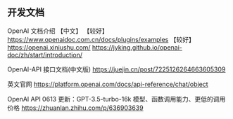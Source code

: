 ## 开发文档

OpenAI 文档介绍 【中文】
【较好】 https://www.openaidoc.com.cn/docs/plugins/examples
【较好】 https://openai.xiniushu.com/
https://jyking.github.io/openai-doc/zh/start/introduction/

OpenAI-API 接口文档(中文版)
https://juejin.cn/post/7225126264663605309

英文官网
https://platform.openai.com/docs/api-reference/chat/object

OpenAI API 0613 更新：GPT-3.5-turbo-16k 模型、函数调用能力、更低的调用价格
https://zhuanlan.zhihu.com/p/636903639
